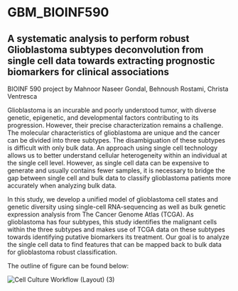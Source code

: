 # GBM_BIOINF590
## A systematic analysis to perform robust Glioblastoma subtypes deconvolution from single cell data towards extracting prognostic biomarkers for clinical associations
BIOINF 590 project by Mahnoor Naseer Gondal, Behnoush Rostami, Christa Ventresca

Glioblastoma is an incurable and poorly understood tumor, with diverse genetic, epigenetic, and developmental factors contributing to its progression. However, their precise characterization remains a challenge. The molecular characteristics of glioblastoma are unique and the cancer can be divided into three subtypes. The disambiguation of these subtypes is difficult with only bulk data. An approach using single cell technology allows us to better understand cellular heterogeneity within an individual at the single cell level. However, as single cell data can be expensive to generate and usually contains fewer samples, it is necessary to bridge the gap between single cell and bulk data to classify glioblastoma patients more accurately when analyzing bulk data.

In this study, we develop a unified model of glioblastoma cell states and genetic diversity using single-cell RNA-sequencing as well as bulk genetic expression analysis from The Cancer Genome Atlas (TCGA). As glioblastoma has four subtypes, this study identifies the malignant cells within the three subtypes and makes use of TCGA data on these subtypes towards identifying putative biomarkers its treatment. Our goal is to analyze the single cell data to find features that can be mapped back to bulk data for glioblastoma robust classification.

The outline of figure can be found below:

![Cell Culture Workflow (Layout) (3)](https://user-images.githubusercontent.com/89783694/206587235-f572f1e9-4287-4d01-a306-9b8b865efd2f.png)
